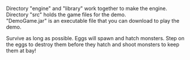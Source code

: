 Directory "engine" and "library" work together to make the engine. <br>
Directory "src" holds the game files for the demo. <br>
"DemoGame.jar" is an executable file that you can download to play the demo.

Survive as long as possible. Eggs will spawn and hatch monsters. Step on the eggs to destroy them before they hatch and shoot monsters to keep them at bay!
